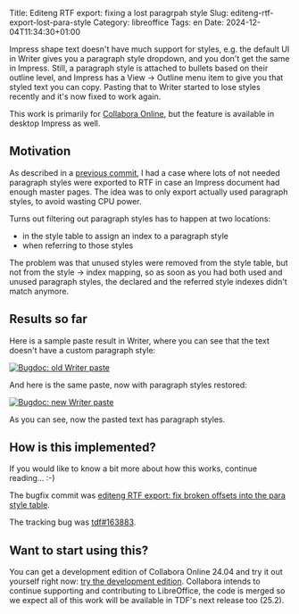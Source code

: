 Title: Editeng RTF export: fixing a lost paragrpah style
Slug: editeng-rtf-export-lost-para-style
Category: libreoffice
Tags: en
Date: 2024-12-04T11:34:30+01:00

Impress shape text doesn't have much support for styles, e.g. the default UI in Writer gives you a
paragraph style dropdown, and you don't get the same in Impress. Still, a paragraph style is
attached to bullets based on their outline level, and Impress has a View → Outline menu item to give
you that styled text you can copy. Pasting that to Writer started to lose styles recently and it's
now fixed to work again.

This work is primarily for [Collabora Online](https://www.collaboraonline.com/), but the feature is
available in desktop Impress as well.

## Motivation

As described in a [previous
commit](https://git.libreoffice.org/core/commit/70d1bd6ee0eba9d6661cd6280566f77a87f2d068), I had a
case where lots of not needed paragraph styles were exported to RTF in case an Impress document had
enough master pages. The idea was to only export actually used paragraph styles, to avoid wasting
CPU power.

Turns out filtering out paragraph styles has to happen at two locations:

- in the style table to assign an index to a paragraph style
- when referring to those styles

The problem was that unused styles were removed from the style table, but not from the style → index
mapping, so as soon as you had both used and unused paragraph styles, the declared and the referred
style indexes didn't match anymore.

## Results so far

Here is a sample paste result in Writer, where you can see that the text doesn't have a custom
paragraph style:

[![Bugdoc: old Writer paste](https://share.vmiklos.hu/blog/editeng-rtf-export-lost-para-style/old.png)](https://share.vmiklos.hu/blog/editeng-rtf-export-lost-para-style/old.png)

And here is the same paste, now with paragraph styles restored:

[![Bugdoc: new Writer paste](https://share.vmiklos.hu/blog/editeng-rtf-export-lost-para-style/new.png)](https://share.vmiklos.hu/blog/editeng-rtf-export-lost-para-style/new.png)

As you can see, now the pasted text has paragraph styles.

## How is this implemented?

If you would like to know a bit more about how this works, continue reading... :-)

The bugfix commit was [editeng RTF export: fix broken offsets into the para style table](https://git.libreoffice.org/core/commit/c8b607b7c0096c58dc5187262bf0133dee728d50).

The tracking bug was [tdf#163883](https://bugs.documentfoundation.org/show_bug.cgi?id=163883).

## Want to start using this?

You can get a development edition of Collabora Online 24.04 and try it out yourself right now: [try
the development edition](https://www.collaboraonline.com/code/).  Collabora intends to continue
supporting and contributing to LibreOffice, the code is merged so we expect all of this work will be
available in TDF's next release too (25.2).
